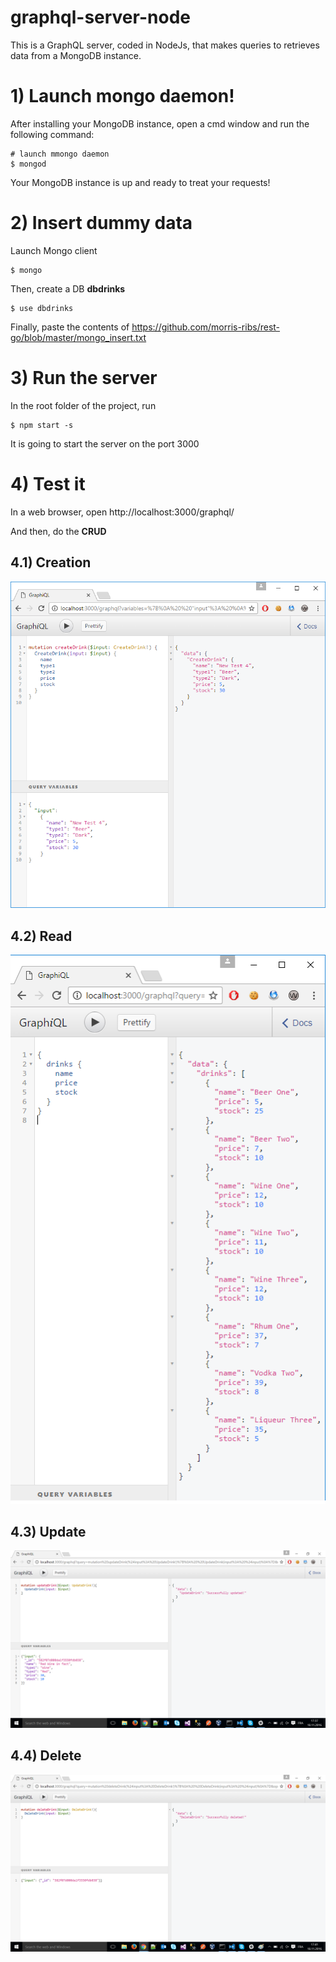 # graphql-server-node

This is a GraphQL server, coded in NodeJs, that makes queries to retrieves data from a MongoDB instance.

# 1) Launch mongo daemon!

After installing your MongoDB instance, open a cmd window and run the following command:
```
# launch mmongo daemon
$ mongod
```

Your MongoDB instance is up and ready to treat your requests!

# 2) Insert dummy data

Launch Mongo client
```
$ mongo
```

Then, create a DB **dbdrinks**

```
$ use dbdrinks
```

Finally, paste the contents of https://github.com/morris-ribs/rest-go/blob/master/mongo_insert.txt


# 3) Run the server

In the root folder of the project, run
```
$ npm start -s
```

It is going to start the server on the port 3000

# 4) Test it

In a web browser, open http://localhost:3000/graphql/

And then, do the **CRUD**

## 4.1) Creation

![Alt text](/img/screenshotCreate.png)

## 4.2) Read

![Alt text](/img/screenshot.png)

## 4.3) Update

![Alt text](/img/screenshotUpdate.png)

## 4.4) Delete

![Alt text](/img/screenshotDelete.png)
